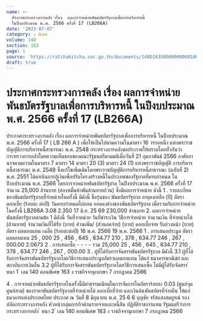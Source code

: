```yaml
---
name: >-
  ประกาศกระทรวงการคลัง เรื่อง  ผลการจำหน่ายพันธบัตรรัฐบาลเพื่อการบริหารหนี้
  ในปีงบประมาณ พ.ศ. 2566 ครั้งที่ 17 (LB266A)
date: '2023-07-07'
category: ง พิเศษ
volume: 140
section: 163
page: 1
source: 'https://ratchakitcha.soc.go.th/documents/140D163S0000000000100.pdf'
draft: true
---
```


# ประกาศกระทรวงการคลัง เรื่อง  ผลการจำหน่ายพันธบัตรรัฐบาลเพื่อการบริหารหนี้ ในปีงบประมาณ พ.ศ. 2566 ครั้งที่ 17 (LB266A)

ประกาศกระทรวงการคลัง เรื่อง ผลการจำหน่ายพันธบัตรรัฐบาลเพื่อการบริหารหนี้ ในปีงบประมาณ พ.ศ. 2566 ครั้งที่ 17 ( LB 266 A ) เพื่อให้เป็นไปตามความในมาตรา 16 วรรคหนึ่ง แห่งพระราชบัญญัติการบริหารหนี้สาธารณะ พ.ศ. 2548 กระทรวงการคลังขอประกาศให้ทราบโดยทั่วกันว่า กระทรวงการคลังโดยความเห็นชอบของคณะรัฐมนตรีตามมติเมื่อวันที่ 21 กุมภาพันธ์ 2566 อาศัยอานาจตามความในมาตรา 7 มาตรา 14 มาตรา 20 (3) มาตรา 24 (1) แห่งพระราชบัญญัติ การบริหารหนี้สาธารณะ พ.ศ. 2548 ซึ่งแก้ไขเพิ่มเติมโดยพระราชบัญญัติการบริหารหนี้สาธารณะ (ฉบับที่ 2) พ.ศ. 2551 ได้ดาเนินการกู้เงินเพื่อปรับโครงสร้างหนี้ในประเทศของรัฐบาลที่ครบกำหนด ในปีงบประมาณ พ.ศ. 2566 โดยการจาหน่ายพันธบัตรรัฐบำล ในปีงบประมาณ พ.ศ. 2566 ครั้งที่ 17 จำนวน 25,000 ล้านบาท (สองหมื่นห้าพันล้านบาทถ้วน) ซึ่งมีผลการจำหน่าย ดังนี้ 1 . รายละเอียดของพันธบัตรรัฐบาลที่จำหน่ายในครั้งนี้ มีดังนี้ ชื่อรุ่นของ พันธบัตรรัฐบาล อายุคงเหลือ (ปี) อัตราดอกเบี้ย (ร้อยละ ต่อปี) วันครบกำหนดไถ่ถอน ยอดคงค้างของพันธบัตรรัฐบาล เมื่อรวมกับการจำหน่ายในครั้งนี้ LB266A 3.08 2.350 17 มิ.ย. 25 69 230,000 ล้านบาท 2. ผลการจำหน่ายพันธบัตรรัฐบาลตามข้อ 1 มีดังนี้ วันที่จาหน่าย วันที่ชำระเงิน วิธีการจำหน่าย จำนวนเงิน ที่จำหน่ายได้ (ล้านบาท) จำนวนเงินที่ได้รับ (บาท) ส่วนเพิ่ม/ (ส่วนลดจ่าย) (บาท) ดอกเบี้ยจ่าย รับล่วงหน้า (บาท) อัตรา ผลตอบแทน เฉลี่ย (ร้อยละต่อปี) 16 พ.ค. 2566 19 พ.ค. 2566 1 . การเสนอประมูล อัตราผลตอบแทน 25 , 000 25 , 456 , 645 , 634.77 210 , 378 , 634.77 246 , 267 , 000.00 2.0673 2 . การเสนอซื้อ - - - - รวม 25,000 25 , 456 , 645 , 634.77 210 , 378 , 634.77 246 , 267 , 000.00 3 . ผู้ที่ได้รับการจัดสรรพันธบัตรรัฐบาล มีดังนี้ 3.1 ผู้ที่ได้รับการจัดสรรพันธบัตรรัฐบาลโดยวิธีการเสนอประมูลอัตราผลตอบแทน ได้แก่ ธนาคารพาณิชย์ และสถาบันการเงินอื่น 3.2 ผู้ที่ได้รับการจัดสรรพันธบัตรรัฐบาลโดยวิธีการเสนอซื้อ ไม่มีผู้ได้รับจัดสรร ้ หนา 1 ่ เลม 140 ตอนพิเศษ 163 ง ราชกิจจานุเบกษา 7 กรกฎาคม 2566

4 . การจาหน่ายพันธบัตรรัฐบาลในครั้งนี้มีค่าธรรมเนียมในการจัดการในอัตราร้อยละ 0.03 (ศูนย์จุดศูนย์สาม) ของราคาพันธบัตรรัฐบาลที่จำหน่ายได้ ดอกเบี้ยที่จ่าย และเงินต้นพันธบัตรที่จ่ายคืน ให้แก่ ธนาคารแห่งประเทศไทย ประกาศ ณ วันที่ 8 มิถุนายน พ.ศ. 25 6 6 บุญชัย จรัสแสงสมบูรณ์ รองปลัดกระทรวงการคลัง หัวหน้ากลุ่มภารกิจด้านรายจ่ายและหนี้สิน ปฏิบัติราชการแทน รัฐมนตรีว่าการกระทรวงการคลัง ้ หนา 2 ่ เลม 140 ตอนพิเศษ 163 ง ราชกิจจานุเบกษา 7 กรกฎาคม 2566
